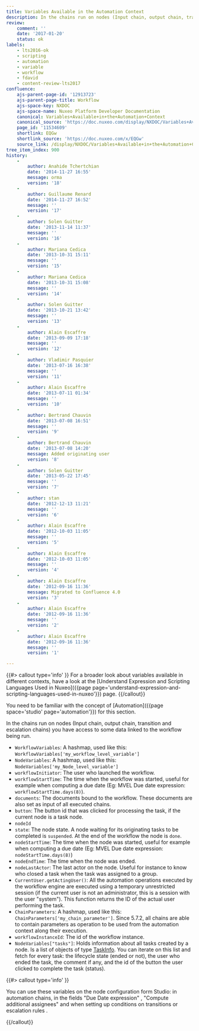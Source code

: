```yaml
---
title: Variables Available in the Automation Context
description: In the chains run on nodes (Input chain, output chain, transition and escalation chains) you have access to some data linked to the workflow being run.
review:
    comment: ''
    date: '2017-01-20'
    status: ok
labels:
    - lts2016-ok
    - scripting
    - automation
    - variable
    - workflow
    - fdavid
    - content-review-lts2017
confluence:
    ajs-parent-page-id: '12913723'
    ajs-parent-page-title: Workflow
    ajs-space-key: NXDOC
    ajs-space-name: Nuxeo Platform Developer Documentation
    canonical: Variables+Available+in+the+Automation+Context
    canonical_source: 'https://doc.nuxeo.com/display/NXDOC/Variables+Available+in+the+Automation+Context'
    page_id: '11534609'
    shortlink: EQGw
    shortlink_source: 'https://doc.nuxeo.com/x/EQGw'
    source_link: /display/NXDOC/Variables+Available+in+the+Automation+Context
tree_item_index: 900
history:
    -
        author: Anahide Tchertchian
        date: '2014-11-27 16:55'
        message: orma
        version: '18'
    -
        author: Guillaume Renard
        date: '2014-11-27 16:52'
        message: ''
        version: '17'
    -
        author: Solen Guitter
        date: '2013-11-14 11:37'
        message: ''
        version: '16'
    -
        author: Mariana Cedica
        date: '2013-10-31 15:11'
        message: ''
        version: '15'
    -
        author: Mariana Cedica
        date: '2013-10-31 15:08'
        message: ''
        version: '14'
    -
        author: Solen Guitter
        date: '2013-10-21 13:42'
        message: ''
        version: '13'
    -
        author: Alain Escaffre
        date: '2013-09-09 17:18'
        message: ''
        version: '12'
    -
        author: Vladimir Pasquier
        date: '2013-07-16 16:38'
        message: ''
        version: '11'
    -
        author: Alain Escaffre
        date: '2013-07-11 01:34'
        message: ''
        version: '10'
    -
        author: Bertrand Chauvin
        date: '2013-07-08 16:51'
        message: ''
        version: '9'
    -
        author: Bertrand Chauvin
        date: '2013-07-08 14:20'
        message: Added originating user
        version: '8'
    -
        author: Solen Guitter
        date: '2013-05-22 17:45'
        message: ''
        version: '7'
    -
        author: stan
        date: '2012-12-13 11:21'
        message: ''
        version: '6'
    -
        author: Alain Escaffre
        date: '2012-10-03 11:05'
        message: ''
        version: '5'
    -
        author: Alain Escaffre
        date: '2012-10-03 11:05'
        message: ''
        version: '4'
    -
        author: Alain Escaffre
        date: '2012-09-16 11:36'
        message: Migrated to Confluence 4.0
        version: '3'
    -
        author: Alain Escaffre
        date: '2012-09-16 11:36'
        message: ''
        version: '2'
    -
        author: Alain Escaffre
        date: '2012-09-16 11:36'
        message: ''
        version: '1'

---
```

{{#> callout type='info' }}
For a broader look about variables available in different contexts, have a look at the [Understand Expression and Scripting Languages Used in Nuxeo]({{page page='understand-expression-and-scripting-languages-used-in-nuxeo'}}) page.
{{/callout}}

You need to be familiar with the concept of [Automation]({{page space='studio' page='automation'}}) for this section.

In the chains run on nodes (Input chain, output chain, transition and escalation chains) you have access to some data linked to the workflow being run.

*   `WorkflowVariables`: A hashmap, used like this: `WorkflowVariables['my_workflow_level_variable']`
*   `NodeVariables`: A hashmap, used like this: `NodeVariables['my_Node_level_variable']`
*   `workflowInitiator`: The user who launched the workflow.
*   `workflowStartTime`: The time when the workflow was started, useful for example when computing a due date (Eg: MVEL Due date expression: `workflowStartTime.days(8)`).
*   `documents`: The documents bound to the workflow. These documents are also set as input of all executed chains.
*   `button`: The button id that was clicked for processing the task, if the current node is a task node.
*   `nodeId`
*   `state`: The node state. A node waiting for its originating tasks to be completed is `suspended`. At the end of the workflow the node is `done`.
*   `nodeStartTime`: The time when the node was started, useful for example when computing a due date (Eg: MVEL Due date expression: `nodeStartTime.days(8)`)
*   `nodeEndTime`: The time when the node was ended.
*   `nodeLastActor`: The last actor on the node. Useful for instance to know who closed a task when the task was assigned to a group.
*   `CurrentUser.getActingUser()`: All the automation operations executed by the workflow engine are executed using a temporary unrestricted session (if the current user is not an administrator, this is a session with the user "system"). This function returns the ID of the actual user performing the task.
*   `ChainParameters`: A hashmap, used like this: `ChainParameters['my_chain_parameter']`. Since 5.7.2, all chains are able to contain parameters as operation to be used from the automation context along their execution.
*   `workflowInstanceId`: The id of the workflow instance.
*   `NodeVariables["tasks"]`: Holds information about all tasks created by a node. Is a list of objects of type [TaskInfo](http://community.nuxeo.com/api/nuxeo/8.10/javadoc/org/nuxeo/ecm/platform/routing/core/impl/GraphNode.TaskInfo.html). You can iterate on this list and fetch for every task: the lifecycle state (ended or not), the user who ended the task, the comment if any, and the id of the button the user clicked to complete the task (status).

{{#> callout type='info' }}

You can use these variables on the node configuration form Studio: in automation chains, in the fields "Due Date expression" , "Compute additional assignees" and when setting up conditions on transitions or escalation rules .

{{/callout}}
